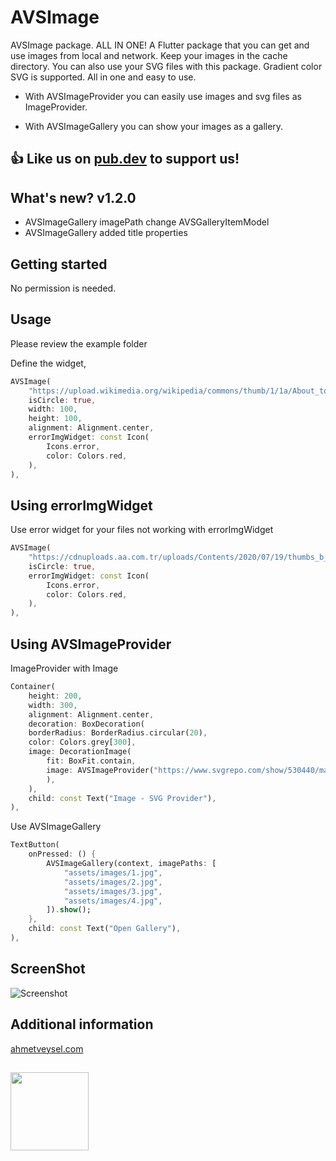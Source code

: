 # AVSImage

AVSImage package. ALL IN ONE! A Flutter package that you can get and use images from local and network. Keep your images in the cache directory. You can also use your SVG files with this package. Gradient color SVG is supported. All in one and easy to use.

- With AVSImageProvider you can easily use images and svg files as ImageProvider.

- With AVSImageGallery you can show your images as a gallery.
 

## 👍 Like us on [pub.dev](https://pub.dev/packages/avs_image) to support us!

## What's new? v1.2.0

- AVSImageGallery imagePath change AVSGalleryItemModel
- AVSImageGallery added title properties
 
## Getting started

No permission is needed.

## Usage 

Please review the example folder

Define the widget,
```dart
AVSImage(
    "https://upload.wikimedia.org/wikipedia/commons/thumb/1/1a/About_to_Launch_%2826075320352%29.jpg/1280px-About_to_Launch_%2826075320352%29.jpg",
    isCircle: true,
    width: 100,
    height: 100,
    alignment: Alignment.center,
    errorImgWidget: const Icon(
        Icons.error,
        color: Colors.red,
    ),
),
```

## Using errorImgWidget
Use error widget for your files not working with errorImgWidget
```dart
AVSImage(
    "https://cdnuploads.aa.com.tr/uploads/Contents/2020/07/19/thumbs_b_c_24ab0f37a2ebc9b694d4c1fceeb2171c.jpg?v=130117",
    isCircle: true,
    errorImgWidget: const Icon(
        Icons.error,
        color: Colors.red,
    ),
),
```
## Using AVSImageProvider 
ImageProvider with Image
```dart
Container(
    height: 200,
    width: 300,
    alignment: Alignment.center,
    decoration: BoxDecoration(
    borderRadius: BorderRadius.circular(20),
    color: Colors.grey[300],
    image: DecorationImage(
        fit: BoxFit.contain,
        image: AVSImageProvider("https://www.svgrepo.com/show/530440/machine-vision.svg", scale: 9),
        ),
    ),
    child: const Text("Image - SVG Provider"),
),
```

Use AVSImageGallery
```dart
TextButton(
    onPressed: () {
        AVSImageGallery(context, imagePaths: [
            "assets/images/1.jpg",
            "assets/images/2.jpg",
            "assets/images/3.jpg",
            "assets/images/4.jpg",
        ]).show();
    },
    child: const Text("Open Gallery"),
),
```

 

## ScreenShot

![Screenshot](https://ahmetveysel.com/flutterpackages/avsimage/screenshot.png)



## Additional information
 
[ahmetveysel.com](https://ahmetveysel.com)
##
<img src='https://ahmetveysel.com/flutterpackages/logo.png' width='125'> 